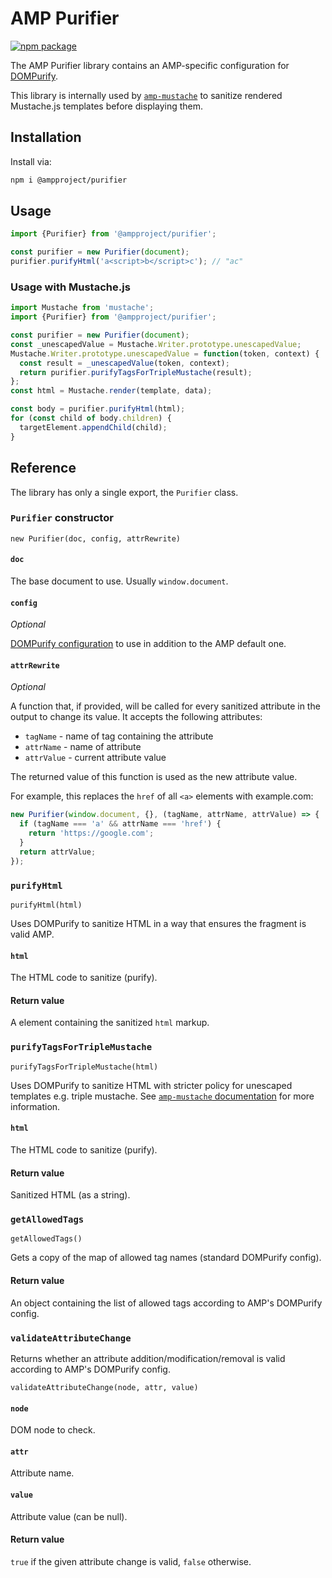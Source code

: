 # AMP Purifier

[![npm package](https://img.shields.io/npm/v/@ampproject/purifier)](https://www.npmjs.com/package/@ampproject/purifier)

The AMP Purifier library contains an AMP-specific configuration for
[DOMPurify](https://github.com/cure53/DOMPurify).

This library is internally used by
[`amp-mustache`](https://amp.dev/documentation/components/amp-mustache/) to
sanitize rendered Mustache.js templates before displaying them.

## Installation

Install via:

```sh
npm i @ampproject/purifier
```

## Usage

```js
import {Purifier} from '@ampproject/purifier';

const purifier = new Purifier(document);
purifier.purifyHtml('a<script>b</script>c'); // "ac"
```

### Usage with Mustache.js

```js
import Mustache from 'mustache';
import {Purifier} from '@ampproject/purifier';

const purifier = new Purifier(document);
const _unescapedValue = Mustache.Writer.prototype.unescapedValue;
Mustache.Writer.prototype.unescapedValue = function(token, context) {
  const result = _unescapedValue(token, context);
  return purifier.purifyTagsForTripleMustache(result);
};
const html = Mustache.render(template, data);

const body = purifier.purifyHtml(html);
for (const child of body.children) {
  targetElement.appendChild(child);
}
```

## Reference

The library has only a single export, the `Purifier` class.

### `Purifier` constructor

`new Purifier(doc, config, attrRewrite)`

#### `doc`

The base document to use. Usually `window.document`.

#### `config`

_Optional_

[DOMPurify configuration](https://github.com/cure53/DOMPurify#can-i-configure-dompurify)
to use in addition to the AMP default one.

#### `attrRewrite`

_Optional_

A function that, if provided, will be called for every sanitized attribute in
the output to change its value. It accepts the following attributes:

- `tagName` - name of tag containing the attribute
- `attrName` - name of attribute
- `attrValue` - current attribute value

The returned value of this function is used as the new attribute value.

For example, this replaces the `href` of all `<a>` elements with example.com:

```js
new Purifier(window.document, {}, (tagName, attrName, attrValue) => {
  if (tagName === 'a' && attrName === 'href') {
    return 'https://google.com';
  }
  return attrValue;
});
```

### `purifyHtml`

`purifyHtml(html)`

Uses DOMPurify to sanitize HTML in a way that ensures the fragment is valid AMP.

#### `html`

The HTML code to sanitize (purify).

#### Return value

A <body> element containing the sanitized `html` markup.

### `purifyTagsForTripleMustache`

`purifyTagsForTripleMustache(html)`

Uses DOMPurify to sanitize HTML with stricter policy for unescaped templates
e.g. triple mustache. See
[`amp-mustache` documentation](https://amp.dev/documentation/components/amp-mustache/#validation)
for more information.

#### `html`

The HTML code to sanitize (purify).

#### Return value

Sanitized HTML (as a string).

### `getAllowedTags`

`getAllowedTags()`

Gets a copy of the map of allowed tag names (standard DOMPurify config).

#### Return value

An object containing the list of allowed tags according to AMP's DOMPurify
config.

### `validateAttributeChange`

Returns whether an attribute addition/modification/removal is valid according to
AMP's DOMPurify config.

`validateAttributeChange(node, attr, value)`

#### `node`

DOM node to check.

#### `attr`

Attribute name.

#### `value`

Attribute value (can be null).

#### Return value

`true` if the given attribute change is valid, `false` otherwise.
